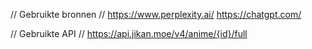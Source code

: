 // Gebruikte bronnen //
https://www.perplexity.ai/
https://chatgpt.com/

// Gebruikte API //
https://api.jikan.moe/v4/anime/{id}/full

